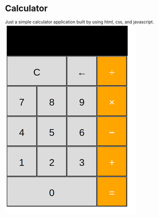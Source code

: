 # Calculator
Just a simple calculator application built by using html, css, and javascript.
![alt text](https://github.com/chizuo/Calculator/blob/main/demo.gif)
